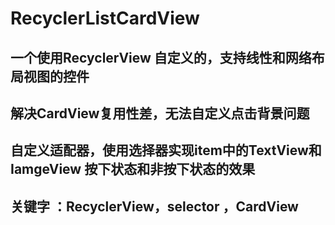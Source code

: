 # RecyclerListCardView 
## 一个使用RecyclerView 自定义的，支持线性和网络布局视图的控件
## 解决CardView复用性差，无法自定义点击背景问题
## 自定义适配器，使用选择器实现item中的TextView和IamgeView 按下状态和非按下状态的效果
## 关键字 ：RecyclerView，selector ，CardView

